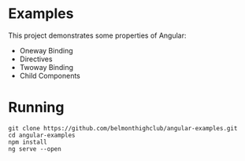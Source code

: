 # Examples

This project demonstrates some properties of Angular:
* Oneway Binding
* Directives
* Twoway Binding
* Child Components

# Running

```
git clone https://github.com/belmonthighclub/angular-examples.git
cd angular-examples
npm install
ng serve --open
```